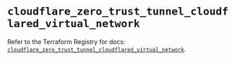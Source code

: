 # `cloudflare_zero_trust_tunnel_cloudflared_virtual_network`

Refer to the Terraform Registry for docs: [`cloudflare_zero_trust_tunnel_cloudflared_virtual_network`](https://registry.terraform.io/providers/cloudflare/cloudflare/5.4.0/docs/resources/zero_trust_tunnel_cloudflared_virtual_network).
